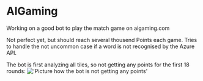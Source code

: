 # AIGaming
Working on a good bot to play the match game on aigaming.com

Not perfect yet, but should reach several thousend Points each game. 
Tries to handle the not uncommon case if a word is not recognised by the Azure API.

The bot is first analyzing all tiles, so not getting any points for the first 18 rounds:
!['Picture how the bot is not getting any points']('Capture_begin.PNG')

